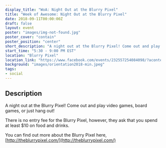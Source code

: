 ```yaml
---
display_title: "WoA: Night Out at the Blurry Pixel"
title: "Week of Awesome: Night Out at the Blurry Pixel"
date: 2018-09-11T00:00:00Z
draft: false
layout: event
poster: "images/img-not-found.jpg"
poster_cover: "contain"
poster_position: "center"
short_description: "A night out at the Blurry Pixel! Come out and play video games, board games, or just hang out!"
start_time: "5:30 - 9:00 PM EST"
location: "Blurry Pixel"
location_link: "https://www.facebook.com/events/232557254084098/?acontext=%7B%22event_action_history%22%3A[%7B%22surface%22%3A%22page%22%7D]%7D"
background: "images/orientation2018-min.jpeg"
tags:
- social
---
```


## Description

A night out at the Blurry Pixel! Come out and play video games, board games, or just hang out!

There is no entry fee for the Blurry Pixel, however, they ask that you spend at least $10 on food and drinks.

You can find out more about the Blurry Pixel here,
[http://theblurrypixel.com/](http://theblurrypixel.com/)